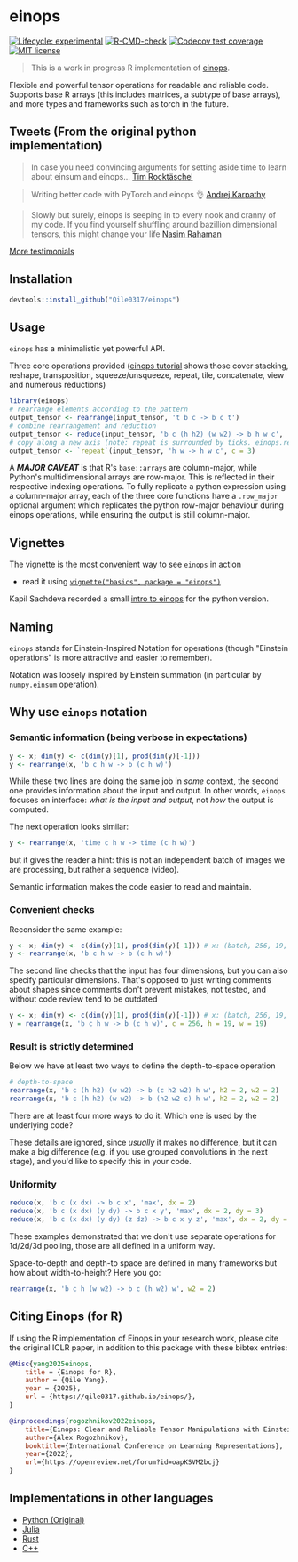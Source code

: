 # einops

<!-- badges: start -->
[![Lifecycle: experimental](https://img.shields.io/badge/lifecycle-experimental-orange.svg)](https://lifecycle.r-lib.org/articles/stages.html#experimental)
[![R-CMD-check](https://github.com/Qile0317/einops/actions/workflows/R-CMD-check.yaml/badge.svg)](https://github.com/Qile0317/einops/actions/workflows/R-CMD-check.yaml)
[![Codecov test coverage](https://codecov.io/gh/Qile0317/einops/graph/badge.svg)](https://app.codecov.io/gh/Qile0317/einops)
[![MIT license](https://img.shields.io/badge/license-MIT-green.svg)](https://github.com/Qile0317/einops/blob/main/LICENSE.md)
<!-- badges: end -->

> This is a work in progress R implementation of [einops](https://einops.rocks/).

Flexible and powerful tensor operations for readable and reliable code. <br />
Supports base R arrays (this includes matrices, a subtype of base arrays), and more types and frameworks such as torch in the future.

## Tweets (From the original python implementation)

> In case you need convincing arguments for setting aside time to learn about einsum and einops...
[Tim Rocktäschel](https://twitter.com/_rockt/status/1230818967205425152)

> Writing better code with PyTorch and einops 👌
[Andrej Karpathy](https://twitter.com/karpathy/status/1290826075916779520)

> Slowly but surely, einops is seeping in to every nook and cranny of my code. If you find yourself shuffling around bazillion dimensional tensors, this might change your life
[Nasim Rahaman](https://twitter.com/nasim_rahaman/status/1216022614755463169)

[More testimonials](https://einops.rocks/pages/testimonials/)

## Installation

```R
devtools::install_github("Qile0317/einops")
```

## Usage

`einops` has a minimalistic yet powerful API.

Three core operations provided ([einops tutorial](https://github.com/arogozhnikov/einops/blob/main/docs/)
shows those cover stacking, reshape, transposition, squeeze/unsqueeze, repeat, tile, concatenate, view and numerous reductions)

``` r
library(einops)
# rearrange elements according to the pattern
output_tensor <- rearrange(input_tensor, 't b c -> b c t')
# combine rearrangement and reduction
output_tensor <- reduce(input_tensor, 'b c (h h2) (w w2) -> b h w c', 'mean', h2 = 2, w2 = 2)
# copy along a new axis (note: repeat is surrounded by ticks. einops.repeat() works too)
output_tensor <- `repeat`(input_tensor, 'h w -> h w c', c = 3)
```

A ***MAJOR CAVEAT*** is that R's `base::arrays` are column-major, while Python's multidimensional arrays are row-major. This is reflected in their respective indexing operations. To fully replicate a python expression using a column-major array, each of the three core functions have a `.row_major` optional argument which replicates the python row-major behaviour during einops operations, while ensuring the output is still column-major.

## Vignettes

The vignette is the most convenient way to see `einops` in action

- read it using [`vignette("basics", package = "einops")`](https://qile0317.github.io/einops/articles/basics.html)

Kapil Sachdeva recorded a small [intro to einops](https://www.youtube.com/watch?v=xGy75Pjsqzo) for the python version.

## Naming

`einops` stands for Einstein-Inspired Notation for operations 
(though "Einstein operations" is more attractive and easier to remember).

Notation was loosely inspired by Einstein summation (in particular by `numpy.einsum` operation).

## Why use `einops` notation

### Semantic information (being verbose in expectations)

```R
y <- x; dim(y) <- c(dim(y)[1], prod(dim(y)[-1]))
y <- rearrange(x, 'b c h w -> b (c h w)')
```

While these two lines are doing the same job in *some* context,
the second one provides information about the input and output.
In other words, `einops` focuses on interface: *what is the input and output*, not *how* the output is computed.

The next operation looks similar:

```R
y <- rearrange(x, 'time c h w -> time (c h w)')
```

but it gives the reader a hint:
this is not an independent batch of images we are processing,
but rather a sequence (video).

Semantic information makes the code easier to read and maintain.

### Convenient checks

Reconsider the same example:

```R
y <- x; dim(y) <- c(dim(y)[1], prod(dim(y)[-1])) # x: (batch, 256, 19, 19)
y <- rearrange(x, 'b c h w -> b (c h w)')
```

The second line checks that the input has four dimensions,
but you can also specify particular dimensions.
That's opposed to just writing comments about shapes since comments don't prevent mistakes,
not tested, and without code review tend to be outdated

```R
y <- x; dim(y) <- c(dim(y)[1], prod(dim(y)[-1])) # x: (batch, 256, 19, 19)
y = rearrange(x, 'b c h w -> b (c h w)', c = 256, h = 19, w = 19)
```

### Result is strictly determined

Below we have at least two ways to define the depth-to-space operation

```R
# depth-to-space
rearrange(x, 'b c (h h2) (w w2) -> b (c h2 w2) h w', h2 = 2, w2 = 2)
rearrange(x, 'b c (h h2) (w w2) -> b (h2 w2 c) h w', h2 = 2, w2 = 2)
```

There are at least four more ways to do it. Which one is used by the underlying code?

These details are ignored, since *usually* it makes no difference,
but it can make a big difference (e.g. if you use grouped convolutions in the next stage),
and you'd like to specify this in your code.

### Uniformity

```R
reduce(x, 'b c (x dx) -> b c x', 'max', dx = 2)
reduce(x, 'b c (x dx) (y dy) -> b c x y', 'max', dx = 2, dy = 3)
reduce(x, 'b c (x dx) (y dy) (z dz) -> b c x y z', 'max', dx = 2, dy = 3, dz = 4)
```

These examples demonstrated that we don't use separate operations for 1d/2d/3d pooling,
those are all defined in a uniform way.

Space-to-depth and depth-to space are defined in many frameworks but how about width-to-height? Here you go:

```R
rearrange(x, 'b c h (w w2) -> b c (h w2) w', w2 = 2)
```

## Citing Einops (for R)

If using the R implementation of Einops in your research work, please cite the original ICLR paper, in addition to this package with these bibtex entries:

```bibtex
@Misc{yang2025einops,
    title = {Einops for R},
    author = {Qile Yang},
    year = {2025},
    url = {https://qile0317.github.io/einops/},
}
```

```bibtex
@inproceedings{rogozhnikov2022einops,
    title={Einops: Clear and Reliable Tensor Manipulations with Einstein-like Notation},
    author={Alex Rogozhnikov},
    booktitle={International Conference on Learning Representations},
    year={2022},
    url={https://openreview.net/forum?id=oapKSVM2bcj}
}
```

## Implementations in other languages

- [Python (Original)](https://einops.rocks/)
- [Julia](https://murrellgroup.github.io/Einops.jl/stable/)
- [Rust](https://docs.rs/einops/latest/einops/)
- [C++](https://github.com/dorpxam/einops-cpp)
